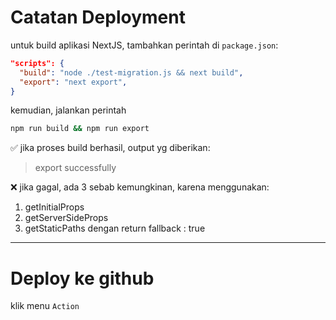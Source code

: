 # Catatan Deployment

untuk build aplikasi NextJS, tambahkan perintah di `package.json`:

```json
"scripts": {
  "build": "node ./test-migration.js && next build",
  "export": "next export",
}
```

kemudian, jalankan perintah

```bash
npm run build && npm run export
```

✅ jika proses build berhasil, output yg diberikan:

> export successfully

❌ jika gagal, ada 3 sebab kemungkinan, karena menggunakan:

1. getInitialProps
2. getServerSideProps
3. getStaticPaths dengan return fallback : true

---

# Deploy ke github

klik menu `Action`
